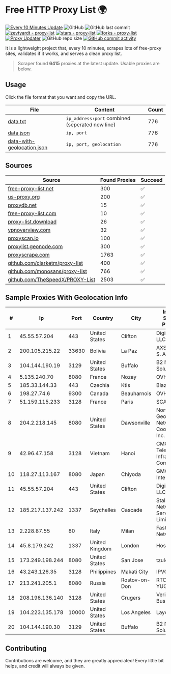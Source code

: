 
# Free HTTP Proxy List 🌍

[![Every 10 Minutes Update](https://github.com/mertguvencli/http-proxy-list/actions/workflows/main.yml/badge.svg?branch=main)](https://github.com/mertguvencli/http-proxy-list/actions/workflows/main.yml)
![GitHub](https://img.shields.io/github/license/mertguvencli/http-proxy-list)
![GitHub last commit](https://img.shields.io/github/last-commit/mertguvencli/http-proxy-list)
[![zevtyardt - proxy-list](https://img.shields.io/static/v1?label=zevtyardt&message=proxy-list&color=blue&logo=github)](https://github.com/zevtyardt/proxy-list "Go to GitHub repo")
[![stars - proxy-list](https://img.shields.io/github/stars/zevtyardt/proxy-list?style=social)](https://github.com/zevtyardt/proxy-list)
[![forks - proxy-list](https://img.shields.io/github/forks/zevtyardt/proxy-list?style=social)](https://github.com/zevtyardt/proxy-list)
[![Proxy Updater](https://github.com/zevtyardt/proxy-list/workflows/Proxy%20Updater/badge.svg)](https://github.com/zevtyardt/proxy-list/actions?query=workflow:"Proxy+Updater")
![GitHub repo size](https://img.shields.io/github/repo-size/zevtyardt/proxy-list)
[![GitHub commit activity](https://img.shields.io/github/commit-activity/m/zevtyardt/proxy-list?logo=commits)](https://github.com/zevtyardt/proxy-list/commits/main)

It is a lightweight project that, every 10 minutes, scrapes lots of free-proxy sites, validates if it works, and serves a clean proxy list.

> Scraper found **6415** proxies at the latest update. Usable proxies are below.

## Usage

Click the file format that you want and copy the URL.

|File|Content|Count|
|----|-------|-----|
|[data.txt](https://raw.githubusercontent.com/mertguvencli/http-proxy-list/main/proxy-list/data.txt)|`ip_address:port` combined (seperated new line)|776|
|[data.json](https://raw.githubusercontent.com/mertguvencli/http-proxy-list/main/proxy-list/data.json)|`ip, port`|776|
|[data-with-geolocation.json](https://raw.githubusercontent.com/mertguvencli/http-proxy-list/main/proxy-list/data-with-geolocation.json)|`ip, port, geolocation`|776|

## Sources

|Source|Found Proxies|Succeed|
|------|-------------|-------|
|[free-proxy-list.net](https://free-proxy-list.net)|300|✅|
|[us-proxy.org](https://www.us-proxy.org)|200|✅|
|[proxydb.net](http://proxydb.net)|15|✅|
|[free-proxy-list.com](https://free-proxy-list.com/?page=&port=&type%5B%5D=http&type%5B%5D=https&up_time=0&search=Search)|10|✅|
|[proxy-list.download](https://www.proxy-list.download/HTTP)|26|✅|
|[vpnoverview.com](https://vpnoverview.com/privacy/anonymous-browsing/free-proxy-servers)|32|✅|
|[proxyscan.io](https://www.proxyscan.io)|100|✅|
|[proxylist.geonode.com](https://proxylist.geonode.com/api/proxy-list?limit=300&page=1&sort_by=lastChecked&sort_type=desc&protocols=http,https)|300|✅|
|[proxyscrape.com](https://api.proxyscrape.com/v2/?request=displayproxies&protocol=http&timeout=10000&country=all&ssl=all&anonymity=all)|1763|✅|
|[github.com/clarketm/proxy-list](https://raw.githubusercontent.com/clarketm/proxy-list/master/proxy-list-raw.txt)|400|✅|
|[github.com/monosans/proxy-list](https://raw.githubusercontent.com/monosans/proxy-list/main/proxies/http.txt)|766|✅|
|[github.com/TheSpeedX/PROXY-List](https://raw.githubusercontent.com/TheSpeedX/PROXY-List/master/http.txt)|2503|✅|


## Sample Proxies With Geolocation Info

|#|Ip|Port|Country|City|Internet Service Provider|
|-|--|----|-------|----|-------------------------|
|1|45.55.57.204|443|United States|Clifton|DigitalOcean, LLC|
|2|200.105.215.22|33630|Bolivia|La Paz|AXS Bolivia S. A.|
|3|104.144.190.19|3129|United States|Buffalo|B2 Net Solutions Inc.|
|4|5.135.240.70|8080|France|Nozay|OVH SAS|
|5|185.33.144.33|443|Czechia|Ktis|BlazeArts Kft|
|6|198.27.74.6|9300|Canada|Beauharnois|OVH SAS|
|7|51.159.115.233|3128|France|Paris|SCALEWAY|
|8|204.2.218.145|8080|United States|Dawsonville|North Georgia Network Cooperative, Inc.|
|9|42.96.47.158|3128|Vietnam|Hanoi|CMC Telecom Infrastructure Company|
|10|118.27.113.167|8080|Japan|Chiyoda|GMO Internet, Inc.|
|11|45.55.57.204|443|United States|Clifton|DigitalOcean, LLC|
|12|185.217.137.242|1337|Seychelles|Cascade|Stallion Network Services Limited|
|13|2.228.87.55|80|Italy|Milan|Fastweb Networks|
|14|45.8.179.242|1337|United Kingdom|London|Hostland LLC|
|15|173.249.198.244|8080|United States|San Jose|tzulo, inc.|
|16|43.243.126.35|3128|Philippines|Makati City|IPVG|
|17|213.241.205.1|8080|Russia|Rostov-on-Don|RTCOMM-YUG|
|18|208.196.136.140|3128|United States|Crugers|Verizon Business|
|19|104.223.135.178|10000|United States|Los Angeles|LayerHost|
|20|104.144.190.30|3129|United States|Buffalo|B2 Net Solutions Inc.|



## Contributing

Contributions are welcome, and they are greatly appreciated! Every
little bit helps, and credit will always be given.

